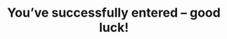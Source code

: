 ---
layout: entered
id: entered
permalink: /competition/entered/
nav: false

title: You’ve successfully entered – good luck!
cta:
  text: Back to Overview
  link: "{{site.baseurl}}"
---